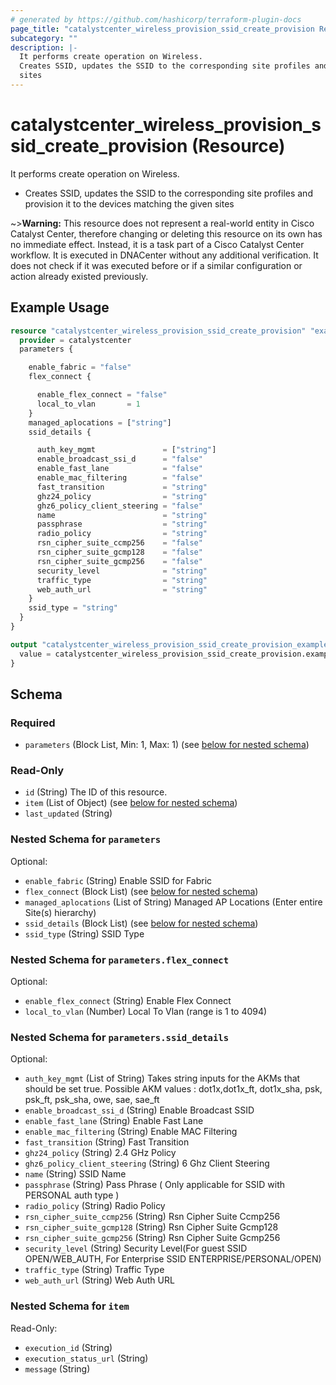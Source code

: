 ```yaml
---
# generated by https://github.com/hashicorp/terraform-plugin-docs
page_title: "catalystcenter_wireless_provision_ssid_create_provision Resource - terraform-provider-catalystcenter"
subcategory: ""
description: |-
  It performs create operation on Wireless.
  Creates SSID, updates the SSID to the corresponding site profiles and provision it to the devices matching the given
  sites
---
```


# catalystcenter_wireless_provision_ssid_create_provision (Resource)

It performs create operation on Wireless.

- Creates SSID, updates the SSID to the corresponding site profiles and provision it to the devices matching the given
sites



~>**Warning:**
This resource does not represent a real-world entity in Cisco Catalyst Center, therefore changing or deleting this resource on its own has no immediate effect.
Instead, it is a task part of a Cisco Catalyst Center workflow. It is executed in DNACenter without any additional verification. It does not check if it was executed before or if a similar configuration or action already existed previously.

## Example Usage

```terraform
resource "catalystcenter_wireless_provision_ssid_create_provision" "example" {
  provider = catalystcenter
  parameters {

    enable_fabric = "false"
    flex_connect {

      enable_flex_connect = "false"
      local_to_vlan       = 1
    }
    managed_aplocations = ["string"]
    ssid_details {

      auth_key_mgmt               = ["string"]
      enable_broadcast_ssi_d      = "false"
      enable_fast_lane            = "false"
      enable_mac_filtering        = "false"
      fast_transition             = "string"
      ghz24_policy                = "string"
      ghz6_policy_client_steering = "false"
      name                        = "string"
      passphrase                  = "string"
      radio_policy                = "string"
      rsn_cipher_suite_ccmp256    = "false"
      rsn_cipher_suite_gcmp128    = "false"
      rsn_cipher_suite_gcmp256    = "false"
      security_level              = "string"
      traffic_type                = "string"
      web_auth_url                = "string"
    }
    ssid_type = "string"
  }
}

output "catalystcenter_wireless_provision_ssid_create_provision_example" {
  value = catalystcenter_wireless_provision_ssid_create_provision.example
}
```

<!-- schema generated by tfplugindocs -->
## Schema

### Required

- `parameters` (Block List, Min: 1, Max: 1) (see [below for nested schema](#nestedblock--parameters))

### Read-Only

- `id` (String) The ID of this resource.
- `item` (List of Object) (see [below for nested schema](#nestedatt--item))
- `last_updated` (String)

<a id="nestedblock--parameters"></a>
### Nested Schema for `parameters`

Optional:

- `enable_fabric` (String) Enable SSID for Fabric
- `flex_connect` (Block List) (see [below for nested schema](#nestedblock--parameters--flex_connect))
- `managed_aplocations` (List of String) Managed AP Locations (Enter entire Site(s) hierarchy)
- `ssid_details` (Block List) (see [below for nested schema](#nestedblock--parameters--ssid_details))
- `ssid_type` (String) SSID Type

<a id="nestedblock--parameters--flex_connect"></a>
### Nested Schema for `parameters.flex_connect`

Optional:

- `enable_flex_connect` (String) Enable Flex Connect
- `local_to_vlan` (Number) Local To Vlan (range is 1 to 4094)


<a id="nestedblock--parameters--ssid_details"></a>
### Nested Schema for `parameters.ssid_details`

Optional:

- `auth_key_mgmt` (List of String) Takes string inputs for the AKMs that should be set true. Possible AKM values : dot1x,dot1x_ft, dot1x_sha, psk, psk_ft, psk_sha, owe, sae, sae_ft
- `enable_broadcast_ssi_d` (String) Enable Broadcast SSID
- `enable_fast_lane` (String) Enable Fast Lane
- `enable_mac_filtering` (String) Enable MAC Filtering
- `fast_transition` (String) Fast Transition
- `ghz24_policy` (String) 2.4 GHz Policy
- `ghz6_policy_client_steering` (String) 6 Ghz Client Steering
- `name` (String) SSID Name
- `passphrase` (String) Pass Phrase ( Only applicable for SSID with PERSONAL auth type )
- `radio_policy` (String) Radio Policy
- `rsn_cipher_suite_ccmp256` (String) Rsn Cipher Suite Ccmp256
- `rsn_cipher_suite_gcmp128` (String) Rsn Cipher Suite  Gcmp128
- `rsn_cipher_suite_gcmp256` (String) Rsn Cipher Suite Gcmp256
- `security_level` (String) Security Level(For guest SSID OPEN/WEB_AUTH, For Enterprise SSID ENTERPRISE/PERSONAL/OPEN)
- `traffic_type` (String) Traffic Type
- `web_auth_url` (String) Web Auth URL



<a id="nestedatt--item"></a>
### Nested Schema for `item`

Read-Only:

- `execution_id` (String)
- `execution_status_url` (String)
- `message` (String)

